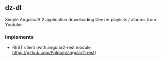 ## dz-dl

Simple AngularJS 2 application downloading Deezer playlists / albums from Youtube

### Implements

- REST client (with angular2-rest module https://github.com/Paldom/angular2-rest)
